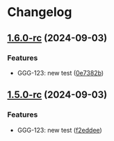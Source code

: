 # Changelog

## [1.6.0-rc](https://github.com/kenrickles/test-release-please/compare/test-nest-js-app-1.5.0-rc...test-nest-js-app-1.6.0-rc) (2024-09-03)


### Features

* GGG-123: new test ([0e7382b](https://github.com/kenrickles/test-release-please/commit/0e7382bc94e125c2b37f95a0c4e01597a63a79f4))

## [1.5.0-rc](https://github.com/kenrickles/test-release-please/compare/test-nest-js-app-1.4.0-rc...test-nest-js-app-1.5.0-rc) (2024-09-03)


### Features

* GGG-123: new test ([f2eddee](https://github.com/kenrickles/test-release-please/commit/f2eddee6fba9b56e58eb8748893956598d9f7f4b))
